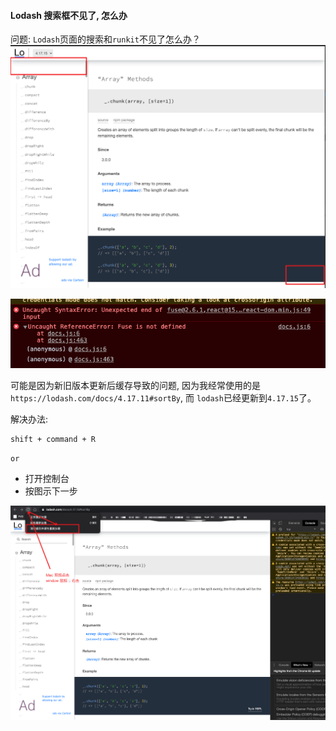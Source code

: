 #### Lodash 搜索框不见了, 怎么办

问题: `Lodash`页面的搜索和`runkit`不见了怎么办？
![lodash-search-and-runkit-is-null.png](../images/lodash-search-and-runkit-is-null.png)

![lodash-fuse-not-defined.png](../images/lodash-fuse-not-defined.png)

可能是因为新旧版本更新后缓存导致的问题, 因为我经常使用的是`https://lodash.com/docs/4.17.11#sortBy`, 而 `lodash`已经更新到`4.17.15`了。

解决办法:

```
shift + command + R
```

`or`

- 打开控制台
- 按图示下一步

![lodash-search-runkit-is-hidden-fix.png](../images/lodash-search-runkit-is-hidden-fix.png)
